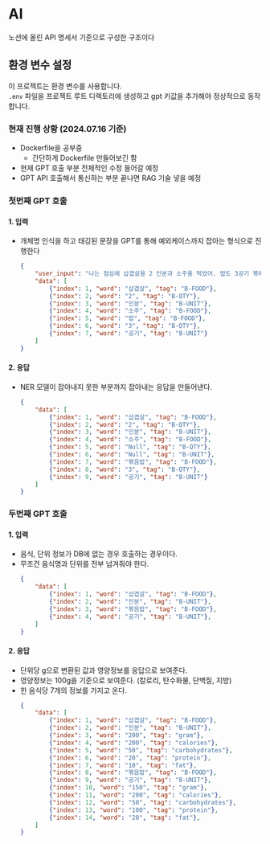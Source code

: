 # AI

노션에 올린 API 명세서 기준으로 구성한 구조이다

## 환경 변수 설정
이 프로젝트는 환경 변수를 사용합니다.  
`.env` 파일을 프로젝트 루트 디렉토리에 생성하고 gpt 키값을 추가해야 정상적으로 동작합니다.

### 현재 진행 상황 (2024.07.16 기준)
- Dockerfile을 공부중
    - 간단하게 Dockerfile 만들어보긴 함
- 현재 GPT 호출 부분 전체적인 수정 들어갈 예정
- GPT API 호출해서 통신하는 부분 끝나면 RAG 기술 넣을 예정

### 첫번째 GPT 호출
#### 1. 입력
- 개체명 인식을 하고 태깅된 문장을 GPT를 통해 예외케이스까지 잡아는 형식으로 진행한다
    ```json
    {
        "user_input": "나는 점심에 삽겹살을 2 인분과 소주을 먹었어. 밥도 3공기 볶아 먹었어",
        "data": [
            {"index": 1, "word": "삽겹살", "tag": "B-FOOD"},
            {"index": 2, "word": "2", "tag": "B-QTY"},
            {"index": 3, "word": "인분", "tag": "B-UNIT"},
            {"index": 4, "word": "소주", "tag": "B-FOOD"},
            {"index": 5, "word": "밥", "tag": "B-FOOD"},
            {"index": 6, "word": "3", "tag": "B-QTY"},
            {"index": 7, "word": "공기", "tag": "B-UNIT"}
        ]
    }
    ``` 
#### 2. 응답
- NER 모델이 잡아내지 못한 부분까지 잡아내는 응답을 만들어낸다.
    ```json
    {
        "data": [
            {"index": 1, "word": "삽겹살", "tag": "B-FOOD"},
            {"index": 2, "word": "2", "tag": "B-QTY"},
            {"index": 3, "word": "인분", "tag": "B-UNIT"},
            {"index": 4, "word": "소주", "tag": "B-FOOD"},
            {"index": 5, "word": "Null", "tag": "B-QTY"},
            {"index": 6, "word": "Null", "tag": "B-UNIT"},
            {"index": 7, "word": "볶음밥", "tag": "B-FOOD"},
            {"index": 8, "word": "3", "tag": "B-QTY"},
            {"index": 9, "word": "공기", "tag": "B-UNIT"}
        ]
    }
    ``` 
### 두번째 GPT 호출
#### 1. 입력
- 음식, 단위 정보가 DB에 없는 경우 호출하는 경우이다.
- 무조건 음식명과 단위를 전부 넘겨줘야 한다.
    ```json
    {
        "data": [
            {"index": 1, "word": "삽겹살", "tag": "B-FOOD"},
            {"index": 2, "word": "인분", "tag": "B-UNIT"},
            {"index": 3, "word": "볶음밥", "tag": "B-FOOD"},
            {"index": 4, "word": "공기", "tag": "B-UNIT"},
        ]
    }
    ``` 
#### 2. 응답
- 단위당 g으로 변환된 값과 영양정보를 응답으로 보여준다. 
- 영양정보는 100g을 기준으로 보여준다. (칼로리, 탄수화물, 단백질, 지방)
- 한 음식당 7개의 정보를 가지고 온다.
    ```json
    {
        "data": [
            {"index": 1, "word": "삽겹살", "tag": "B-FOOD"},
            {"index": 2, "word": "인분", "tag": "B-UNIT"},
            {"index": 3, "word": "200", "tag": "gram"},
            {"index": 4, "word": "200", "tag": "calories"},
            {"index": 5, "word": "50", "tag": "carbohydrates"},
            {"index": 6, "word": "20", "tag": "protein"},
            {"index": 7, "word": "10", "tag": "fat"},
            {"index": 8, "word": "볶음밥", "tag": "B-FOOD"},
            {"index": 9, "word": "공기", "tag": "B-UNIT"},
            {"index": 10, "word": "150", "tag": "gram"},
            {"index": 11, "word": "200", "tag": "calories"},
            {"index": 12, "word": "50", "tag": "carbohydrates"},
            {"index": 13, "word": "100", "tag": "protein"},
            {"index": 14, "word": "20", "tag": "fat"},
        ]
    }
    ``` 
